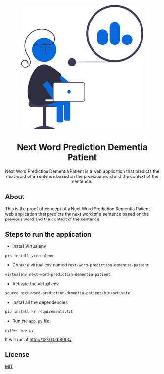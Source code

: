 <div align="center">
<img src="assets/next-word-prediction-dementia-patient.svg" height="auto" width="400" />
<br />
<h1>Next Word Prediction Dementia Patient</h1>
<p>
Next Word Prediction Dementia Patient is a web application that predicts the next word of a sentence based on the previous word and the context of the sentence.
</p>
</div>

## About

This is the proof of concept of a Next Word Prediction Dementia Patient web application that predicts the next word of a sentence based on the previous word and the context of the sentence.

## Steps to run the application

- Install Virtualenv

```shell
pip install virtualenv
```

- Create a virtual env named `next-word-prediction-dementia-patient`

```shell
virtualenv next-word-prediction-dementia-patient
```

- Activate the virtual env

```shell
source next-word-prediction-dementia-patient/bin/activate
```

- Install all the dependencies

```shell
pip install -r requirements.txt
```

- Run the `app.py` file

```shell
python app.py
```

It will run at http://127.0.0.1:8000/

## License

[MIT](https://github.com/iamrajiv/next-word-prediction-dementia-patient/blob/main/LICENSE)
